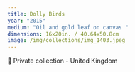 ```yaml
---
title: Dolly Birds
year: "2015"
medium: "Oil and gold leaf on canvas "
dimensions: 16x20in. / 40.64x50.8cm
image: /img/collections/img_1403.jpeg
---
```

🔴 Private collection - United Kingdom 

